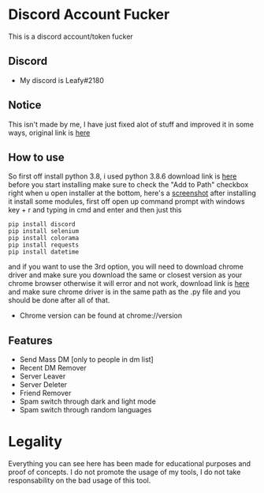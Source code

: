 # Discord Account Fucker
This is a discord account/token fucker

## Discord
* My discord is Leafy#2180

## Notice
This isn't made by me, I have just fixed alot of stuff and improved it in some ways, original link is [here](https://github.com/azael1337/Jajaja-Account-Nuker)

## How to use
So first off install python 3.8, i used python 3.8.6 download link is [here](https://www.python.org/downloads/release/python-386/)
before you start installing make sure to check the "Add to Path" checkbox right when u open installer at the bottom, here's a [screenshot](https://iileafy.has-no-bra.in/1NdAxo.png)
after installing it install some modules, first off open up command prompt with windows key + r and typing in cmd and enter and then just this
```
pip install discord
pip install selenium
pip install colorama
pip install requests
pip install datetime
```
and if you want to use the 3rd option, you will need to download chrome driver and make sure you download the same or closest version as your chrome browser otherwise it will error and not work, download link is [here](https://chromedriver.chromium.org/downloads) and make sure chrome driver is in the same path as the .py file
and you should be done after all of that.
* Chrome version can be found at chrome://version

## Features
* Send Mass DM [only to people in dm list]
* Recent DM Remover
* Server Leaver
* Server Deleter
* Friend Remover
* Spam switch through dark and light mode
* Spam switch through random languages

# Legality
Everything you can see here has been made for educational purposes and proof of concepts. I do not promote the usage of my tools, I do not take responsability on the bad usage of this tool.
